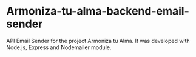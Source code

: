 # Armoniza-tu-alma-backend-email-sender
API Email Sender for the project Armoniza tu Alma. It was developed with Node.js, Express and  Nodemailer module.
